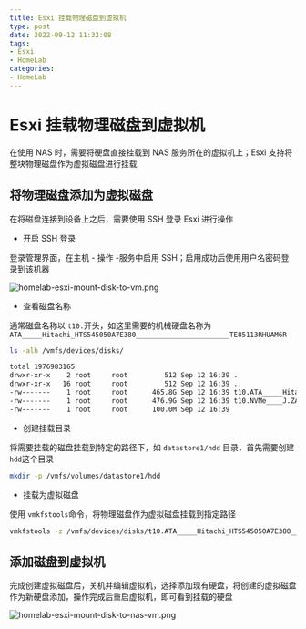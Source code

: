 ```yaml
---
title: Esxi 挂载物理磁盘到虚拟机
type: post
date: 2022-09-12 11:32:08
tags:
- Esxi
- HomeLab
categories:
- HomeLab
---
```


# Esxi 挂载物理磁盘到虚拟机

在使用 NAS 时，需要将硬盘直接挂载到 NAS 服务所在的虚拟机上；Esxi 支持将整块物理磁盘作为虚拟磁盘进行挂载

## 将物理磁盘添加为虚拟磁盘

在将磁盘连接到设备上之后，需要使用 SSH 登录 Esxi 进行操作

- 开启 SSH 登录

登录管理界面，在主机 - 操作 -服务中启用 SSH；启用成功后使用用户名密码登录到该机器

![homelab-esxi-mount-disk-to-vm.png](https://img.hellowood.dev/picture/homelab-esxi-mount-disk-to-vm.png)

- 查看磁盘名称

通常磁盘名称以 `t10.`开头，如这里需要的机械硬盘名称为 `ATA_____Hitachi_HTS545050A7E380_______________________TE85113RHUAM6R`

```bash
ls -alh /vmfs/devices/disks/

total 1976983165
drwxr-xr-x    2 root     root         512 Sep 12 16:39 .
drwxr-xr-x   16 root     root         512 Sep 12 16:39 ..
-rw-------    1 root     root      465.8G Sep 12 16:39 t10.ATA_____Hitachi_HTS545050A7E380_______________________TE85113RHUAM6R
-rw-------    1 root     root      476.9G Sep 12 16:39 t10.NVMe____J.ZAO_5_SERIES_512GB_SSD________________091A000005275A3A
-rw-------    1 root     root      100.0M Sep 12 16:39
```

- 创建挂载目录

将需要挂载的磁盘挂载到特定的路径下，如 `datastore1/hdd` 目录，首先需要创建 `hdd`这个目录

```bash
mkdir -p /vmfs/volumes/datastore1/hdd
```

- 挂载为虚拟磁盘

使用 `vmkfstools`命令，将物理磁盘作为虚拟磁盘挂载到指定路径

```bash
vmkfstools -z /vmfs/devices/disks/t10.ATA_____Hitachi_HTS545050A7E380_______________________TE85113RHUAM6R /vmfs/volumes/datastore1/hdd/hdd.vmdk
```

## 添加磁盘到虚拟机

完成创建虚拟磁盘后，关机并编辑虚拟机，选择添加现有硬盘，将创建的虚拟磁盘作为新硬盘添加，操作完成后重启虚拟机，即可看到挂载的硬盘

![homelab-esxi-mount-disk-to-nas-vm.png](https://img.hellowood.dev/picture/homelab-esxi-mount-disk-to-nas-vm.png)
